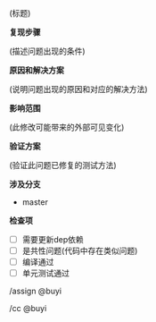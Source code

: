 (标题)

**复现步骤**

(描述问题出现的条件)

**原因和解决方案**

(说明问题出现的原因和对应的解决方法)

**影响范围**

(此修改可能带来的外部可见变化)

**验证方案**

(验证此问题已修复的测试方法)

**涉及分支**

* master

**检查项**

- [ ] 需要更新dep依赖
- [ ] 是共性问题(代码中存在类似问题)
- [ ] 编译通过
- [ ] 单元测试通过

/assign @buyi

/cc @buyi
